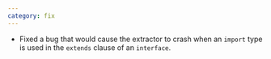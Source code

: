 ```yaml
---
category: fix
---
```

* Fixed a bug that would cause the extractor to crash when an `import` type is used in
  the `extends` clause of an `interface`.
